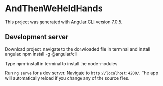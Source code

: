 # AndThenWeHeldHands

This project was generated with [Angular CLI](https://github.com/angular/angular-cli) version 7.0.5.

## Development server

Download project, navigate to the donwloaded file in terminal and install angular: npm install -g @angular/cli

Type npm-install in terminal to install the node-modules

Run `ng serve` for a dev server. Navigate to `http://localhost:4200/`. The app will automatically reload if you change any of the source files.
